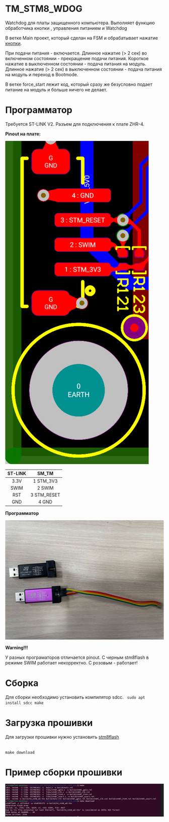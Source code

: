 # TM_STM8_WDOG

Watchdog для платы защищенного компьютера. Выполняет функцию обработчика кнопки , управления питанием и Watchdog

В ветке Main проект, который сделан на FSM и обрабатывает нажатие [кнопки](./doc/button.MOV).

При подачи питания - включается.
Длинное нажатие (> 2 сек) во включенном состоянии - прекращение подачи питания.
Короткое нажатие в выключенном состоянии - подача питания на модуль.
Длинное нажатие (> 2 сек) в выключенном состоянии - подача питания на модуль и переход в Bootmode.

В ветке force_start лежит код, который сразу же безусловно подает питание на модуль и больше ничего не делает.

# Программатор
Требуется ST-LINK V2. Разъем для подключения к плате ZHR-4. 

**Pinout на плате:**

![pinout](./doc/pinout.png)

| ST-LINK | SM_TM    |
| :---:   | :---: |
| 3.3V   | 1 STM_3V3  |
| SWIM   | 2 SWIM  |
| RST    | 3 STM_RESET  |
| GND    | 4 GND  |

**Программатор**

![programmer](./doc/programmer.jpg)

**Warning!!!**

У разных програматоров отличается pinout. С черным stm8flash в режиме SWIM работает некорректно. C розовым - работает!

# Сборка

Для сборки необходимо установить компилятор sdcc.
<code>
sudo apt install sdcc
make
</code>
# Загрузка прошивки
Для загрузки прошивки нужно установить [stm8flash](https://github.com/vdudouyt/stm8flash)

<code>
make download
</code>

# Пример сборки прошивки

![flash](./doc/flash.png)
